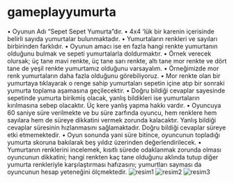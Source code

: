 # gameplayyumurta
•	Oyunun Adı “Sepet Sepet Yumurta”dır.
•	4x4 ‘lük bir karenin içerisinde belirli sayıda yumurtalar bulunmaktadır. 
•	Yumurtaların renkleri ve sayıları birbirinden farklıdır.
•	Oyunun amacı ise en fazla hangi renkte yumurtanın olduğunu bulmak ve sepeti yumurtalarla doldurmaktır.
•	Örnek verecek olursak; üç tane mavi renkte, üç tane sarı renkte, altı tane mor renkte ve dört tane de yeşil renkte yumurtamız olduğunu varsayalım. 
•	Örneğimizde mor renk yumurtaların daha fazla olduğunu görebiliyoruz.
•	Mor renkte olan bir yumurtaya tıklayarak o renge sahip yumurtaları sepetin içine atıp bir sonraki yumurta toplama aşamasına geçilecektir.
•	Doğru bildiği cevaplar sayesinde sepetinde yumurta birikmiş olacak, yanlış bildikleri ise yumurtaların kırılmasına sebep olacaktır. Üç kere yanlış yapma hakkı vardır.
•	Oyuncuya 60 saniye süre verilmekte ve bu süre zarfında oyuncu, hem renklere hem sayılara hem de süreye dikkatini vermek zorunda kalacaktır. Yanlış bildiği cevaplar süresinin hızlanmasını sağlamaktadır. Doğru bildiği cevaplar süreye etki etmemektedir.
•	Oyun sonunda yani süre bitince, oyuncunun topladığı yumurta skoruna bakılarak beş yıldız üzerinden değerlendirilecek. 
•	Yumurtanın renklerini incelemek, kısıtlı sürede odaklanmak zorunda olması oyuncunun dikkatini; hangi renkten kaç tane olduğunu aklında tutup diğer yumurta renkleriyle karşılaştırması hafızasını; yumurtları sayması da oyuncunun hesap yeteneğini ölçmektedir.
![resim1](https://github.com/ZehraOkurr/gameplayyumurta/assets/148492493/713f0388-29ff-4b69-8a9d-3775fcd01bc3)
![resim2](https://github.com/ZehraOkurr/gameplayyumurta/assets/148492493/42d8fbf9-9273-4be2-89f8-e701c04d0a41)
![resim3](https://github.com/ZehraOkurr/gameplayyumurta/assets/148492493/afd8f28c-f122-4b7c-8ff0-3b8e7950a9d1)
